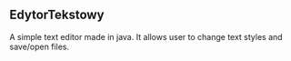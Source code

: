 ## EdytorTekstowy
A simple text editor made in java. It allows user to change text styles and save/open files.
